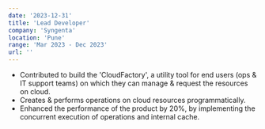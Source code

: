 ```yaml
---
date: '2023-12-31'
title: 'Lead Developer'
company: 'Syngenta'
location: 'Pune'
range: 'Mar 2023 - Dec 2023'
url: ''
---
```


- Contributed to build the 'CloudFactory', a utility tool for end users (ops & IT support teams) on which they can manage & request the resources on cloud.
- Creates & performs operations on cloud resources programmatically.
- Enhanced the performance of the product by 20%, by implementing the concurrent execution of operations and internal cache.

